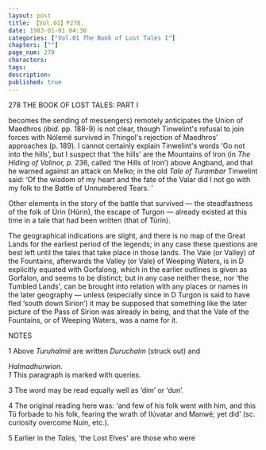 ```yaml
---
layout: post
title: 【Vol.01】P278.
date: 1983-01-01 04:38
categories: ["Vol.01 The Book of Lost Tales I"]
chapters: [""]
page_num: 278
characters: 
tags: 
description: 
published: true
---
```


<p style="text-indent: 0;">
278      THE BOOK OF LOST TALES: PART I
</p>

becomes the sending of messengers) remotely anticipates the Union of Maedhros <I>(ibid. </I>pp. 188-9) is not clear, though Tinwelint's refusal to join forces with Nólemë survived in Thingol's rejection of Maedhros’ approaches (p. 189). I cannot certainly explain Tinwelint's words ‘Go not into the hills', but I suspect that ‘the hills' are the Mountains of Iron (in <I>The Hiding of Valinor, p. </I>236, called ‘the Hills of Iron’) above Angband, and that he warned against an attack on Melko; in the old <I>Tale of Turambar </I>Tinwelint said: ‘Of the wisdom of my heart and the fate of the Valar did I not go with my folk to the Battle of Unnumbered Tears. ’

Other elements in the story of the battle that survived — the steadfastness of the folk of Úrin (Húrin), the escape of Turgon — already existed at this time in a tale that had been written (that of Túrin).

The geographical indications are slight, and there is no map of the Great Lands for the earliest period of the legends; in any case these questions are best left until the tales that take place in those lands. The Vale (or Valley) of the Fountains, afterwards the Valley (or Vale) of Weeping Waters, is in D explicitly equated with Gorfalong, which in the earlier outlines is given as Gorfalon, and seems to be distinct; but in any case neither these, nor ‘the Tumbled Lands', can be brought into relation with any places or names in the later geography — unless (especially since in D Turgon is said to have fled ‘south down Sirion’) it may be supposed that something like the later picture of the Pass of Sirion was already in being, and that the Vale of the Fountains, or of Weeping Waters, was a name for it.

NOTES

1  Above <I>Turuhalmë </I>are written <I>Duruchalm </I>(struck out) and

<I>Halmadhurwion.<BR>1 </I>This paragraph is marked with queries.

3 The word may be read equally well as ‘dim’ or ‘dun’.

4 The original reading here was: ‘and few of his folk went with him, and this Tû forbade to his folk, fearing the wrath of Ilúvatar and Manwë; yet did’ (sc. curiosity overcome Nuin, etc.).

5 Earlier in the <I>Tales, </I>‘the Lost Elves' are those who were

